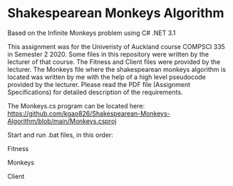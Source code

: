 # Shakespearean Monkeys Algorithm
Based on the Infinite Monkeys problem using C# .NET 3.1

This assignment was for the Univeristy of Auckland course COMPSCI 335 in Semester 2 2020. Some files in this repository were written by the lecturer of that course. The Fitness and Client files were provided by the lecturer. The Monkeys file where the shakespearean monkeys algorithm is located was written by me with the help of a high level pseudocode provided by the lecturer. Please read the PDF file (Assignment Specifications) for detailed description of the requirements.

The Monkeys.cs program can be located here: https://github.com/kgao826/Shakespearean-Monkeys-Algorithm/blob/main/Monkeys.csproj

Start and run .bat files, in this order:

Fitness

Monkeys

Client

